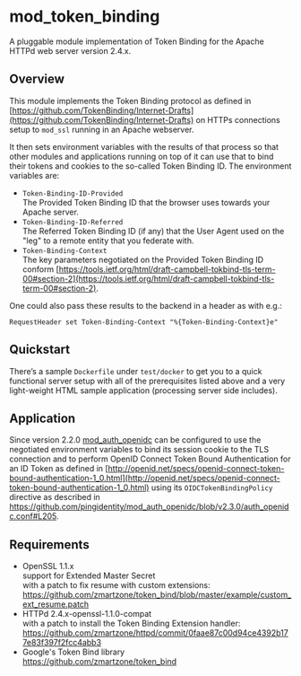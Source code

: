 # mod_token_binding

A pluggable module implementation of Token Binding for the Apache HTTPd web server version 2.4.x.

## Overview

This module implements the Token Binding protocol as defined in [https://github.com/TokenBinding/Internet-Drafts](https://github.com/TokenBinding/Internet-Drafts) on HTTPs connections setup to `mod_ssl` running in an Apache webserver.
 
It then sets environment variables with the results of that process so that other modules and applications running on top of it can use that to bind their tokens and cookies to the so-called Token Binding ID. The environment variables are:

- `Token-Binding-ID-Provided`  
  The Provided Token Binding ID that the browser uses towards your Apache server.
- `Token-Binding-ID-Referred`  
  The Referred Token Binding ID (if any) that the User Agent used on the "leg" to a remote entity that you federate with.
- `Token-Binding-Context`  
  The key parameters negotiated on the Provided Token Binding ID conform [https://tools.ietf.org/html/draft-campbell-tokbind-tls-term-00#section-2](https://tools.ietf.org/html/draft-campbell-tokbind-tls-term-00#section-2).

One could also pass these results to the backend in a header as with e.g.:
```
RequestHeader set Token-Binding-Context "%{Token-Binding-Context}e"
```

## Quickstart

There’s a sample `Dockerfile` under `test/docker` to get you to a quick functional server setup with all of the prerequisites listed above and a very light-weight HTML sample application (processing server side includes).

## Application

Since version 2.2.0 [mod_auth_openidc](https://github.com/pingidentity/mod_auth_openidc) can be configured to use the negotiated environment variables to bind its session cookie to the TLS connection and to perform OpenID Connect Token Bound Authentication for an ID Token as defined in [http://openid.net/specs/openid-connect-token-bound-authentication-1_0.html](http://openid.net/specs/openid-connect-token-bound-authentication-1_0.html) using its `OIDCTokenBindingPolicy` directive as described in https://github.com/pingidentity/mod_auth_openidc/blob/v2.3.0/auth_openidc.conf#L205.

## Requirements

- OpenSSL 1.1.x  
  support for Extended Master Secret  
  with a patch to fix resume with custom extensions:  
  https://github.com/zmartzone/token_bind/blob/master/example/custom_ext_resume.patch
- HTTPd 2.4.x-openssl-1.1.0-compat  
  with a patch to install the Token Binding Extension handler:  
  https://github.com/zmartzone/httpd/commit/0faae87c00d94ce4392b177e83f397f2fcc4abb3
- Google's Token Bind library  
  https://github.com/zmartzone/token_bind  
